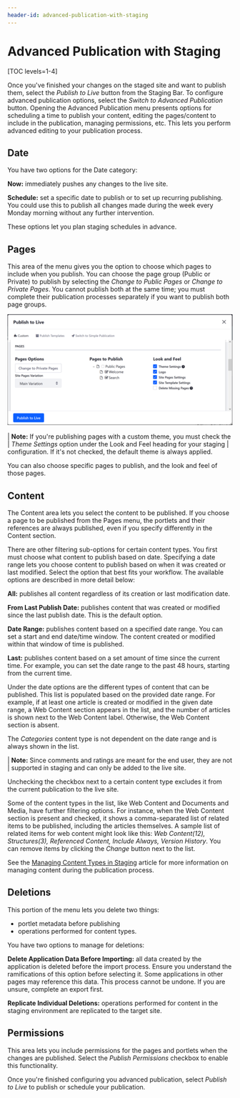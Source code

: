 ```yaml
---
header-id: advanced-publication-with-staging
---
```


# Advanced Publication with Staging

[TOC levels=1-4]

Once you've finished your changes on the staged site and want to publish them,
select the *Publish to Live* button from the Staging Bar. To configure advanced
publication options, select the *Switch to Advanced Publication* button. Opening
the Advanced Publication menu presents options for scheduling a time to publish
your content, editing the pages/content to include in the publication, managing
permissions, etc. This lets you perform advanced editing to your publication
process.

## Date

You have two options for the Date category:

**Now:** immediately pushes any changes to the live site.

**Schedule:** set a specific date to publish or to set up recurring publishing.
You could use this to publish all changes made during the week every Monday
morning without any further intervention.

These options let you plan staging schedules in advance.

## Pages

This area of the menu gives you the option to choose which pages to include when
you publish. You can choose the page group (Public or Private) to publish by
selecting the *Change to Public Pages* or *Change to Private Pages*. You cannot
publish both at the same time; you must complete their publication processes
separately if you want to publish both page groups.

![Figure 1: You have several ways to specify the pages you want included in your publication.](../../../../images/staging-advanced-publication.png)

| **Note:** If you're publishing pages with a custom theme, you must check the
| *Theme Settings* option under the Look and Feel heading for your staging
| configuration. If it's not checked, the default theme is always applied.

You can also choose specific pages to publish, and the look and feel of those
pages.

## Content

The Content area lets you select the content to be published. If you choose a
page to be published from the Pages menu, the portlets and their references are
always published, even if you specify differently in the Content section.

There are other filtering sub-options for certain content types. You first must
choose what content to publish based on date. Specifying a date range lets you
choose content to publish based on when it was created or last modified. Select
the option that best fits your workflow. The available options are described in
more detail below:

**All:** publishes all content regardless of its creation or last modification
date.

**From Last Publish Date:** publishes content that was created or modified since
the last publish date. This is the default option.

**Date Range:** publishes content based on a specified date range. You can set a
start and end date/time window. The content created or modified within that
window of time is published.

**Last:** publishes content based on a set amount of time since the current
time. For example, you can set the date range to the past 48 hours, starting
from the current time.

Under the date options are the different types of content that can be published.
This list is populated based on the provided date range. For example, if at
least one article is created or modified in the given date range, a Web Content
section appears in the list, and the number of articles is shown next to the Web
Content label. Otherwise, the Web Content section is absent.

The *Categories* content type is not dependent on the date range and is always
shown in the list.

| **Note:** Since comments and ratings are meant for the end user, they are not
| supported in staging and can only be added to the live site.

Unchecking the checkbox next to a certain content type excludes it from the
current publication to the live site.

Some of the content types in the list, like Web Content and Documents and Media,
have further filtering options. For instance, when the Web Content section is
present and checked, it shows a comma-separated list of related items to be
published, including the articles themselves. A sample list of related items for
web content might look like this: *Web Content(12), Structures(3), Referenced
Content, Include Always, Version History*. You can remove items by clicking the
*Change* button next to the list.

See the
[Managing Content Types in Staging](/docs/7-1/user/-/knowledge_base/u/managing-content-types-in-staging)
article for more information on managing content during the publication process.

## Deletions

This portion of the menu lets you delete two things: 

- portlet metadata before publishing 
- operations performed for content types. 

You have two options to manage for deletions:

**Delete Application Data Before Importing:** all data created by the
application is deleted before the import process. Ensure you understand the
ramifications of this option before selecting it. Some applications in other
pages may reference this data. This process cannot be undone. If you are unsure,
complete an export first.

**Replicate Individual Deletions:** operations performed for content in the
staging environment are replicated to the target site.

## Permissions

This area lets you include permissions for the pages and portlets when the
changes are published. Select the *Publish Permissions* checkbox to enable this
functionality.

Once you're finished configuring you advanced publication, select *Publish to
Live* to publish or schedule your publication.
